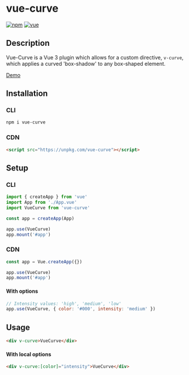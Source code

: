 # vue-curve

[![npm](https://img.shields.io/npm/v/vue-curve.svg)](https://www.npmjs.com/package/vue-curve)
[![vue](https://img.shields.io/badge/vue-3.x-brightgreen)](https://v3.vuejs.org/)

## Description

Vue-Curve is a Vue 3 plugin which allows for a custom directive, `v-curve`, which applies a curved 'box-shadow' to any box-shaped element.

[Demo](https://codepen.io/daniel-knights/pen/OJXZvMv)

## Installation

### CLI

```bash
npm i vue-curve
```

### CDN

```html
<script src="https://unpkg.com/vue-curve"></script>
```

## Setup

### CLI

```js
import { createApp } from 'vue'
import App from './App.vue'
import VueCurve from 'vue-curve'

const app = createApp(App)

app.use(VueCurve)
app.mount('#app')
```

### CDN

```js
const app = Vue.createApp({})

app.use(VueCurve)
app.mount('#app')
```

#### With options

```js
// Intensity values: 'high', 'medium', 'low'
app.use(VueCurve, { color: '#000', intensity: 'medium' })
```

## Usage

```html
<div v-curve>VueCurve</div>
```

#### With local options

```html
<div v-curve:[color]="intensity">VueCurve</div>
```
